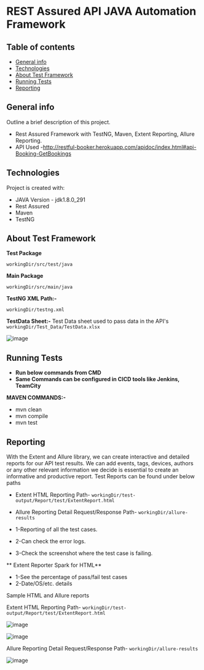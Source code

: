 # REST Assured API JAVA Automation Framework
## Table of contents
* [General info](#general-info)
* [Technologies](#technologies)
* [About Test Framework](#about-test-framework)
* [Running Tests](#running-tests)
* [Reporting](#reporting)

## General info
 Outline a brief description of this project.
- Rest Assured Framework with TestNG, Maven, Extent Reporting, Allure Reporting.
-  API Used -http://restful-booker.herokuapp.com/apidoc/index.html#api-Booking-GetBookings 


	
## Technologies
Project is created with:
* JAVA Version - jdk1.8.0_291
* Rest Assured
* Maven
* TestNG 
	
## About Test Framework

**Test Package**

`workingDir/src/test/java`

**Main Package**

`workingDir/src/main/java`

**TestNG XML Path:-**

`workingDir/testng.xml`

**TestData Sheet:-**
Test Data sheet used to pass data in the API's `workingDir/Test_Data/TestData.xlsx`


![image](https://user-images.githubusercontent.com/88622330/131568724-cfad1c03-0cba-41e5-b9ff-8c68cc52e0b6.png)


## Running Tests

* **Run below commands from CMD**
* **Same Commands can be configured in CICD tools like Jenkins, TeamCity**

**MAVEN COMMANDS:-**

* mvn clean
* mvn compile
* mvn test


## Reporting

With the Extent and Allure library, we can create interactive and detailed reports for our API test results. We can add events, tags, devices, authors or any other relevant information we decide is essential to create an informative and productive report. Test Reports can be found under below paths

* Extent HTML Reporting Path- `workingDir/test-output/Report/test/ExtentReport.html`
* Allure Reporting Detail Request/Response Path- `workingDir/allure-results`


	
 * 1-Reporting of all the test cases.
 * 2-Can check the error logs.
 * 3-Check the screenshot where the test case is failing.
  
** Extent Reporter Spark for HTML**
 * 1-See the percentage of pass/fail test cases
 * 2-Date/OS/etc. details

Sample HTML and Allure reports 


Extent HTML Reporting Path- `workingDir/test-output/Report/test/ExtentReport.html`

![image](https://user-images.githubusercontent.com/88622330/131381582-d4a02ba9-d8cc-4b12-a1d1-55dd71482823.png)

![image](https://user-images.githubusercontent.com/88622330/131381630-7361a787-d9ba-4231-bd49-8f4c09469f1f.png)

Allure Reporting Detail Request/Response Path- `workingDir/allure-results`

![image](https://user-images.githubusercontent.com/88622330/131381700-dc76ef59-381f-439e-b2dc-bcd5460468a3.png)



  
```
